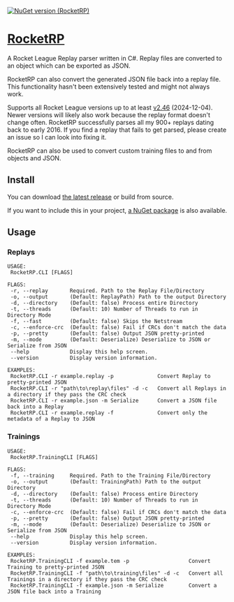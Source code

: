 [![NuGet version (RocketRP)](https://img.shields.io/nuget/v/RocketRP.svg?style=flat-square)](https://www.nuget.org/packages/RocketRP/)
# [RocketRP](https://github.com/Drogebot/RocketRP)
A Rocket League Replay parser written in C#. Replay files are converted to an object which can be exported as JSON.

RocketRP can also convert the generated JSON file back into a replay file. This functionality hasn't been extensively tested and might not always work.

Supports all Rocket League versions up to at least [v2.46](https://www.rocketleague.com/en/news/patch-notes-v2-46) (2024-12-04). Newer versions will likely also work because the replay format doesn't change often.
RocketRP successfully parses all my 900+ replays dating back to early 2016. If you find a replay that fails to get parsed, please create an issue so I can look into fixing it.

RocketRP can also be used to convert custom training files to and from objects and JSON.

## Install
You can download [the latest release](https://github.com/Drogebot/RocketRP/releases/latest) or build from source.

If you want to include this in your project, [a NuGet package](https://www.nuget.org/packages/RocketRP) is also available.

## Usage
### Replays
```
USAGE:
 RocketRP.CLI [FLAGS]

FLAGS:
 -r, --replay       Required. Path to the Replay File/Directory
 -o, --output       (Default: ReplayPath) Path to the output Directory
 -d, --directory    (Default: false) Process entire Directory
 -t, --threads      (Default: 10) Number of Threads to run in Directory Mode
 -f, --fast         (Default: false) Skips the Netstream
 -c, --enforce-crc  (Default: false) Fail if CRCs don't match the data
 -p, --pretty       (Default: false) Output JSON pretty-printed
 -m, --mode         (Default: Deserialize) Deserialize to JSON or Serialize from JSON
 --help             Display this help screen.
 --version          Display version information.

EXAMPLES:
 RocketRP.CLI -r example.replay -p              Convert Replay to pretty-printed JSON
 RocketRP.CLI -r "path\to\replay\files" -d -c   Convert all Replays in a directory if they pass the CRC check
 RocketRP.CLI -r example.json -m Serialize      Convert a JSON file back into a Replay
 RocketRP.CLI -r example.replay -f              Convert only the metadata of a Replay to JSON
```
### Trainings
```
USAGE:
 RocketRP.TrainingCLI [FLAGS]

FLAGS:
 -f, --training     Required. Path to the Training File/Directory
 -o, --output       (Default: TrainingPath) Path to the output Directory
 -d, --directory    (Default: false) Process entire Directory
 -t, --threads      (Default: 10) Number of Threads to run in Directory Mode
 -c, --enforce-crc  (Default: false) Fail if CRCs don't match the data
 -p, --pretty       (Default: false) Output JSON pretty-printed
 -m, --mode         (Default: Deserialize) Deserialize to JSON or Serialize from JSON
 --help             Display this help screen.
 --version          Display version information.

EXAMPLES:
 RocketRP.TrainingCLI -f example.tem -p                   Convert Training to pretty-printed JSON
 RocketRP.TrainingCLI -f "path\to\training\files" -d -c   Convert all Trainings in a directory if they pass the CRC check
 RocketRP.TrainingCLI -f example.json -m Serialize        Convert a JSON file back into a Training
```
